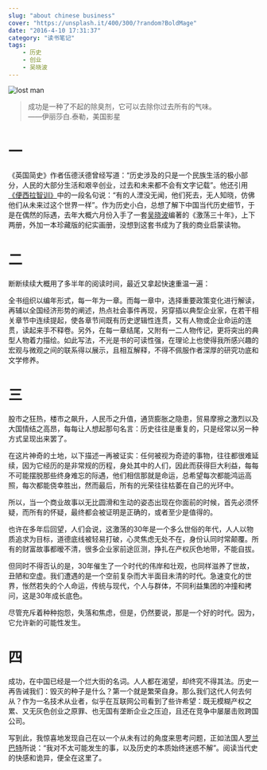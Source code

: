 ```yaml
---
slug: "about chinese business"
cover: "https://unsplash.it/400/300/?random?BoldMage"
date: "2016-4-10 17:31:37"
category: "读书笔记"
tags:
    - 历史
    - 创业
    - 吴晓波
---
```

![lost man](https://zerosoul.github.io/2016/04/10/about-chinese-business/acb.jpg)

> 成功是一种了不起的除臭剂，它可以去除你过去所有的气味。  
> ——伊丽莎白.泰勒，美国影星

[](#一 "一")一
===========

《英国简史》作者伍德沃德曾经写道：“历史涉及的只是一个民族生活的极小部分，人民的大部分生活和艰辛创业，过去和未来都不会有文字记载”。他还引用[《便西拉智训》](http://www.zwbk.org/MyLemmaShow.aspx?lid=296672)中的一段名句说：“有的人湮没无闻，他们死去，无人知晓，仿佛他们从未来过这个世界一样”。作为历史小白，总想了解下中国当代历史细节，于是在偶然的际遇，去年大概六月份入手了一套[吴晓波](http://baike.baidu.com/subview/701659/7602430.htm)编著的《激荡三十年》，上下两册，外加一本珍藏版的纪实画册，没想到这套书成为了我的商业启蒙读物。

[](#二 "二")二
===========

断断续续大概用了多半年的阅读时间，最近又拿起快速重温一遍：

全书组织以编年形式，每一年为一章。而每一章中，选择重要政策变化进行解读，再辅以全国经济形势的阐述，热点社会事件再现，另穿插以典型企业家，在若干相关章节中连续提起，使各章节间既有历史逻辑性连贯，又有人物或企业命运的连贯，读起来手不释卷。另外，在每一章结尾，又附有一二人物传记，更将突出的典型人物着力描绘。如此写法，不光是书的可读性强，在理论上也使得我所感兴趣的宏观与微观之间的联系得以展示，且相互解释，不得不佩服作者深厚的研究功底和文学修养。

[](#三 "三")三
===========

股市之狂热，楼市之飙升，人民币之升值，通货膨胀之隐患，贸易摩擦之激烈以及大国情结之高昂，每每让人想起那句名言：历史往往是重复的，只是经常以另一种方式呈现出来罢了。

在这片神奇的土地，以下描述一再被证实：任何被视为奇迹的事物，往往都很难延续，因为它经历的是非常规的历程，身处其中的人们，因此而获得巨大利益，每每不可能摆脱那些终身难忘的际遇，他们相信那就是命运，总希望每次都能鸿运高照，每次都能侥幸胜出，然而最后，所有的光荣往往枯萎在自己的光环中。

所以，当一个商业故事以无比圆滑和生动的姿态出现在你面前的时候，首先必须怀疑，而所有的怀疑，最终都会被证明是正确的，或者至少是值得的。

也许在多年后回望，人们会说，这激荡的30年是一个多么世俗的年代，人人以物质追求为目标，道德底线被轻易打破，心灵焦虑无处不在，身份认同时常颠覆。所有的财富故事都暧不清，很多企业家前途叵测，挣扎在产权灰色地带，不能自拔。

但同时不得否认的是，30年催生了一个时代的伟岸和壮观，也同样滋养了世故，丑陋和空虚。我们遭遇的是一个空前复杂而大半面目未清的时代。急速变化的世界，怅然若失的个人命运，传统与现代，个人与群体，不同利益集团的冲撞和拷问，这是30年成长底色。

尽管充斥着种种抱怨，失落和焦虑，但是，仍然要说，那是一个好的时代。因为，它允许新的可能性发生。

[](#四 "四")四
===========

成功，在中国已经是一个烂大街的名词。人人都在渴望，却终究不得其法。历史一再告诫我们：毁灭的种子是什么？第一个就是繁荣自身。那么我们这代人何去何从？作为一名技术从业者，似乎在互联网公司看到了些许希望：既无模糊产权之累、又无灰色创业之原罪、也无国有垄断企业之压迫，且还在竞争中屡屡击败跨国公司。

写到此，我惊喜地发现自己在以一个从未有过的角度来思考问题，正如法国人[罗兰巴特](http://baike.baidu.com/view/83542.htm)所说：“我对不太可能发生的事，以及历史的本质始终迷惑不解”。阅读当代史的快感和诡异，便全在这里了。